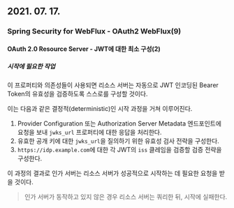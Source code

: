 ## 2021. 07. 17.

### Spring Security for WebFlux - OAuth2 WebFlux(9)

#### OAuth 2.0 Resource Server - JWT에 대한 최소 구성(2)

##### 시작에 필요한 작업

이 프로퍼티와 의존성들이 사용되면 리소스 서버는 자동으로 JWT 인코딩된 Bearer  Token의 유효성을 검증하도록 스스로를 구성할 것이다.

이는 다음과 같은 결정적(deterministic)인 시작 과정을 거쳐 이루어진다.

1. Provider Configuration 또는 Authorization Server Metadata 엔드포인트에 요청을 보내 `jwks_url` 프로퍼티에 대한 응답을 처리한다.
2. 유효한 공개 키에 대한 `jwks_url`을 질의하기 위한 유효성 검사 전략을 구성한다.
3. `https://idp.example.com`에 대한 각 JWT의 `iss` 클레임을 검증할 검증 전략을 구성한다.

이 과정의 결과로 인가 서버는 리소스 서버가 성공적으로 시작하는 데 필요한 요청을 받을 것이다.

> 인가 서버가 동작하고 있지 않은 경우 리소스 서버는 쿼리한 뒤, 시작에 실패한다.